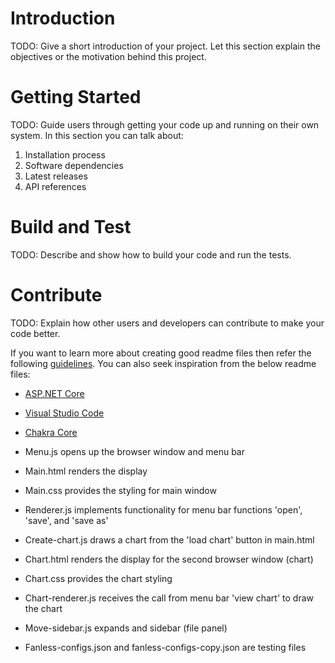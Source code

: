 # Introduction 
TODO: Give a short introduction of your project. Let this section explain the objectives or the motivation behind this project. 

# Getting Started
TODO: Guide users through getting your code up and running on their own system. In this section you can talk about:
1.	Installation process
2.	Software dependencies
3.	Latest releases
4.	API references

# Build and Test
TODO: Describe and show how to build your code and run the tests. 

# Contribute
TODO: Explain how other users and developers can contribute to make your code better. 

If you want to learn more about creating good readme files then refer the following [guidelines](https://docs.microsoft.com/en-us/azure/devops/repos/git/create-a-readme?view=azure-devops). You can also seek inspiration from the below readme files:
- [ASP.NET Core](https://github.com/aspnet/Home)
- [Visual Studio Code](https://github.com/Microsoft/vscode)
- [Chakra Core](https://github.com/Microsoft/ChakraCore)



- Menu.js opens up the browser window and menu bar
- Main.html renders the display
- Main.css provides the styling for main window
- Renderer.js implements functionality for menu bar functions 'open', 'save', and 'save as'
- Create-chart.js draws a chart from the 'load chart' button in main.html

- Chart.html renders the display for the second browser window (chart)
- Chart.css provides the chart styling
- Chart-renderer.js receives the call from menu bar 'view chart' to draw the chart

- Move-sidebar.js expands and sidebar (file panel)
- Fanless-configs.json and fanless-configs-copy.json are testing files

